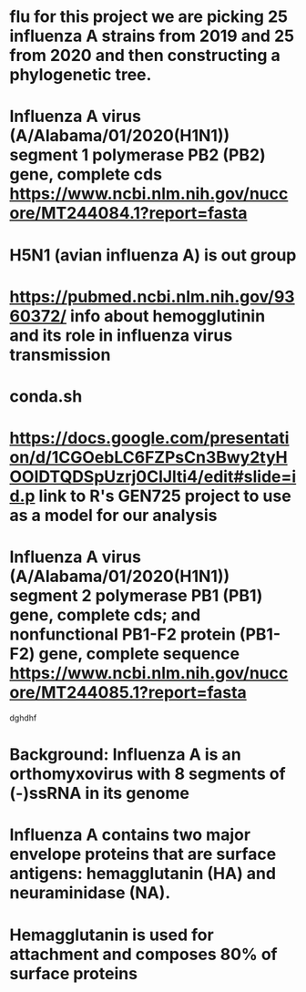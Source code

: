 # flu for this project we are picking 25 influenza A strains from 2019 and 25 from 2020 and then constructing a phylogenetic tree.
# Influenza A virus (A/Alabama/01/2020(H1N1)) segment 1 polymerase PB2 (PB2) gene, complete cds https://www.ncbi.nlm.nih.gov/nuccore/MT244084.1?report=fasta 
# H5N1 (avian influenza A) is out group
# https://pubmed.ncbi.nlm.nih.gov/9360372/ info about hemogglutinin and its role in influenza virus transmission
# conda.sh
# https://docs.google.com/presentation/d/1CGOebLC6FZPsCn3Bwy2tyHOOIDTQDSpUzrj0ClJlti4/edit#slide=id.p link to R's GEN725 project to use as a model for our analysis 
# Influenza A virus (A/Alabama/01/2020(H1N1)) segment 2 polymerase PB1 (PB1) gene, complete cds; and nonfunctional PB1-F2 protein (PB1-F2) gene, complete sequence https://www.ncbi.nlm.nih.gov/nuccore/MT244085.1?report=fasta 
dghdhf
# Background: Influenza A is an orthomyxovirus with 8 segments of (-)ssRNA in its genome
# Influenza A contains two major envelope proteins that are surface antigens: hemagglutanin (HA) and neuraminidase (NA).
# Hemagglutanin is used for attachment and composes 80% of surface proteins
